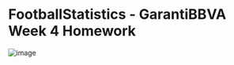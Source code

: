 # FootballStatistics - GarantiBBVA Week 4 Homework
![image](https://github.com/Garanti-BBVA-Teknoloji-Becoder/becoder-odev-3-uelagoz/assets/121491603/e8bf0406-1ed8-4f57-9929-5981bea01fcd)
